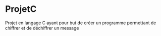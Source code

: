 # ProjetC

Projet en langage C ayant pour but de créer un programme permettant de chiffrer et de déchiffrer un message